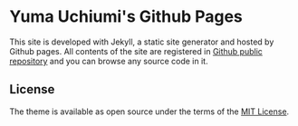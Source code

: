 # Yuma Uchiumi's Github Pages

This site is developed with Jekyll, a static site generator and hosted by Github pages. 
All contents of the site are registered in [Github public repository](https://github.com/yumaloop/yumaloop.github.io) and you can browse any source code in it.

## License

The theme is available as open source under the terms of the [MIT License](https://opensource.org/licenses/MIT).

